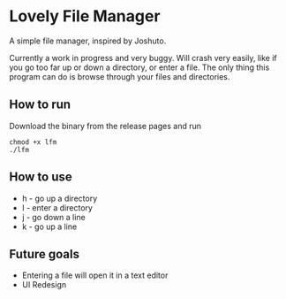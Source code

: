 # Lovely File Manager
A simple file manager, inspired by Joshuto.

Currently a work in progress and very buggy. Will crash very easily, like if you go too far up or down a directory, or enter a file. The only thing this program can do is browse through your files and directories.

## How to run
Download the binary from the release pages and run
```
chmod +x lfm
./lfm
```

## How to use
 * h - go up a directory
 * l - enter a directory
 * j - go down a line
 * k - go up a line

## Future goals
  * Entering a file will open it in a text editor
  * UI Redesign
